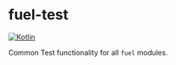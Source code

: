 # fuel-test
[![Kotlin](https://img.shields.io/badge/Kotlin-1.3.10-blue.svg)](https://kotlinlang.org)

Common Test functionality for all `fuel` modules.